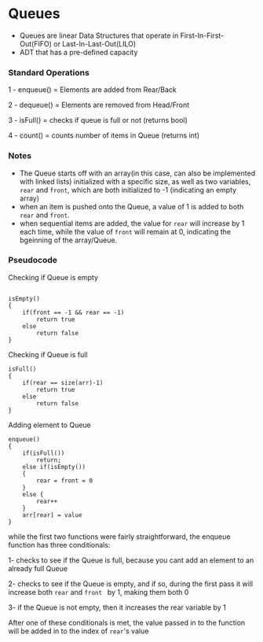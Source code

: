 # Queues

- Queues are linear Data Structures that operate in First-In-First-Out(FIFO) or Last-In-Last-Out(LILO) 
- ADT that has a pre-defined capacity 

### Standard Operations 
1 - enqueue() = Elements are added from Rear/Back 

2 - dequeue() = Elements are removed from Head/Front 

3 - isFull() = checks if queue is full or not (returns bool) 

4 - count() = counts number of items in Queue (returns int) 


### Notes
- The Queue starts off with an array(in this case, can also be implemented with linked lists) initialized with a specific size, as well as two variables, `rear` and `front`, which are both initialized to -1 (indicating an empty array)
- when an item is pushed onto the Queue, a value of 1 is added to both `rear` and `front`. 
- when sequential items are added, the value for `rear` will increase by 1 each time, while the value of `front` will remain at 0, indicating the bgeinning of the array/Queue.

### Pseudocode

Checking if Queue is empty 
```

isEmpty()
{
	if(front == -1 && rear == -1)
		return true
	else
		return false
}

```

Checking if Queue is full 
```
isFull()
{
	if(rear == size(arr)-1)
		return true
	else
		return false
}
```

Adding element to Queue
```
enqueue()
{
	if(isFull())
		return;
	else if(isEmpty())
	{
		rear = front = 0
	}
	else {
		rear++
	}
	arr[rear] = value
}
```
while the first two functions were fairly straightforward, the enqueue function has three conditionals: 

1- checks to see if the Queue is full, because you cant add an element to an already full Queue 

2- checks to see if the Queue is empty, and if so, during the first pass it will increase both `rear` and `front ` by 1, making them both 0 

3- if the Queue is not empty, then it increases the rear variable by 1 

After one of these conditionals is met, the value passed in to the function will be added in to the index of `rear`'s value
